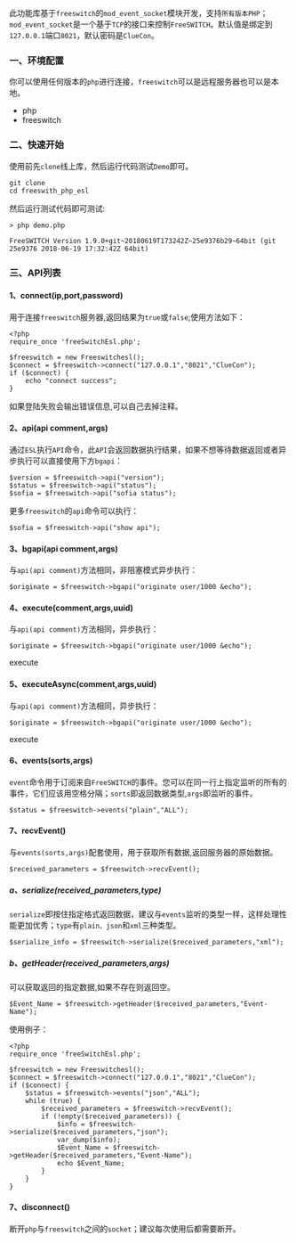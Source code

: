 
此功能库基于`freeswitch`的`mod_event_socket`模块开发，支持`所有版本PHP`；`mod_event_socket`是一个基于`TCP`的接口来控制`FreeSWITCH`。默认值是绑定到`127.0.0.1`端口`8021`，默认密码是`ClueCon`。


### 一、环境配置

你可以使用任何版本的`php`进行连接，`freeswitch`可以是远程服务器也可以是本地。

- php
- freeswitch

### 二、快速开始
使用前先`clone`线上库，然后运行代码测试`Demo`即可。
```
git clone 
cd freeswith_php_esl

```
然后运行测试代码即可测试:
```
> php demo.php

FreeSWITCH Version 1.9.0+git~20180619T173242Z~25e9376b29~64bit (git 25e9376 2018-06-19 17:32:42Z 64bit)
```

### 三、API列表

#### 1、connect(ip,port,password)
用于连接`freeswitch`服务器,返回结果为`true`或`false`;使用方法如下：
```
<?php
require_once 'freeSwitchEsl.php';

$freeswitch = new Freeswitchesl();
$connect = $freeswitch->connect("127.0.0.1","8021","ClueCon");
if ($connect) {
	echo "connect success";
}
```
如果登陆失败会输出错误信息,可以自己去掉注释。

#### 2、api(api comment,args)

通过`ESL`执行`API`命令，此`API`会返回数据执行结果，如果不想等待数据返回或者异步执行可以直接使用下方`bgapi`：
```
$version = $freeswitch->api("version");
$status = $freeswitch->api("status");
$sofia = $freeswitch->api("sofia status");
```
更多`freeswitch`的`api`命令可以执行：
```
$sofia = $freeswitch->api("show api");
```

#### 3、bgapi(api comment,args)

与`api(api comment)`方法相同，非阻塞模式异步执行：
```
$originate = $freeswitch->bgapi("originate user/1000 &echo");
```

#### 4、execute(comment,args,uuid)

与`api(api comment)`方法相同，异步执行：
```
$originate = $freeswitch->bgapi("originate user/1000 &echo");
```
execute

#### 5、executeAsync(comment,args,uuid)

与`api(api comment)`方法相同，异步执行：
```
$originate = $freeswitch->bgapi("originate user/1000 &echo");
```
execute

#### 6、events(sorts,args)

`event`命令用于订阅来自`FreeSWITCH`的事件。您可以在同一行上指定监听的所有的事件，它们应该用空格分隔；`sorts`即返回数据类型,`args`即监听的事件。
```
$status = $freeswitch->events("plain","ALL");
```

#### 7、recvEvent()

与`events(sorts,args)`配套使用，用于获取所有数据,返回服务器的原始数据。
```
$received_parameters = $freeswitch->recvEvent();
```
##### a、serialize(received_parameters,type)

`serialize`即按住指定格式返回数据，建议与`events`监听的类型一样，这样处理性能更加优秀；`type`有`plain、json`和`xml`三种类型。
```
$serialize_info = $freeswitch->serialize($received_parameters,"xml");
```

##### b、getHeader(received_parameters,args)

可以获取返回的指定数据,如果不存在则返回空。
```
$Event_Name = $freeswitch->getHeader($received_parameters,"Event-Name");
```

使用例子：
```
<?php
require_once 'freeSwitchEsl.php';

$freeswitch = new Freeswitchesl();
$connect = $freeswitch->connect("127.0.0.1","8021","ClueCon");
if ($connect) {
	$status = $freeswitch->events("json","ALL");
	while (true) {
		$received_parameters = $freeswitch->recvEvent();
		if (!empty($received_parameters)) {
			$info = $freeswitch->serialize($received_parameters,"json");
			var_dump($info);
			$Event_Name = $freeswitch->getHeader($received_parameters,"Event-Name");
			echo $Event_Name;
		}
	}
}
```

#### 7、disconnect()

断开`php`与`freeswitch`之间的`socket`；建议每次使用后都需要断开。
